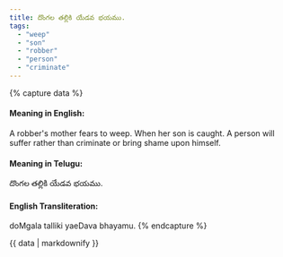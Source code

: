 ```yaml
---
title: దొంగల తల్లికి యేడవ భయము.
tags:
  - "weep"
  - "son"
  - "robber"
  - "person"
  - "criminate"
---
```


{% capture data %}
#### Meaning in English:
A robber's mother fears to weep.
When her son is caught.
A person will suffer rather than criminate or bring shame upon himself.

#### Meaning in Telugu:
దొంగల తల్లికి యేడవ భయము.

#### English Transliteration:
doMgala talliki yaeDava bhayamu.
{% endcapture %}

{{ data | markdownify }}

